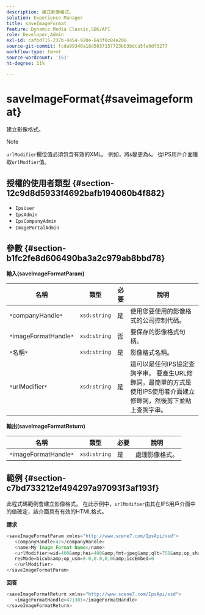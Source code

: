 ```yaml
---
description: 建立影像格式。
solution: Experience Manager
title: saveImageFormat
feature: Dynamic Media Classic,SDK/API
role: Developer,Admin
exl-id: cafbd715-237b-4454-920e-643f0c84e208
source-git-commit: fcda99340a18d5037157723bb3bdca5fa9df3277
workflow-type: tm+mt
source-wordcount: '151'
ht-degree: 11%

---
```


# saveImageFormat{#saveimageformat}

建立影像格式。

>[!NOTE]
>
>`urlModifier`欄位值必須包含有效的XML。 例如，將`&`變更為`&`。 從IPS用戶介面獲取`urlModfier`值。

## 授權的使用者類型 {#section-12c9d8d5933f4692bafb194060b4f882}

* `IpsUser`
* `IpsAdmin`
* `IpsCompanyAdmin`
* `ImagePortalAdmin`

## 參數 {#section-b1fc2fe8d606490ba3a2c979ab8bbd78}

**輸入(saveImageFormatParam)**

| 名稱 | 類型 | 必要 | 說明 |
|---|---|---|---|
| `*`companyHandle`*` | `xsd:string` | 是 | 使用您要使用的影像格式的公司控制代碼。 |
| `*`imageFormatHandle`*` | `xsd:string` | 否 | 要保存的影像格式句柄。 |
| `*`名稱`*` | `xsd:string` | 是 | 影像格式名稱。 |
| `*`urlModifier`*` | `xsd:string` | 是 | 這可以是任何IPS協定查詢字串。 要產生URL修飾詞，最簡單的方式是使用IPS使用者介面建立修飾詞，然後剪下並貼上查詢字串。 |

**輸出(saveImageFormatReturn)**

| 名稱 | 類型 | 必要 | 說明 |
|---|---|---|---|
| `*`imageFormatHandle`*` | `xsd:string` | 是 | 處理影像格式。 |

## 範例 {#section-c7bd733212ef494297a97093f3af193f}

此程式碼範例會建立影像格式。 在此示例中，`urlModifier`由其在IPS用戶介面中的值確定，該介面具有有效的HTML格式。

**請求**

```java
<saveImageFormatParam xmlns="http://www.scene7.com/IpsApi/xsd"> 
   <companyHandle>47</companyHandle> 
   <name>My Image Format Name</name> 
   <urlModifier>wid=400&amp;hei=400&amp;fmt=jpeg&amp;qlt=750&amp;op_sharpen=0&amp; 
   resMode=bicub&amp;op_usm=0.0,0.0,0,0&amp;iccEmbed=0 
   </urlModifier> 
</saveImageFormatParam>
```

**回答**

```java
<saveImageFormatReturn xmlns="http://www.scene7.com/IpsApi/xsd"> 
   <imageFormatHandle>47|301</imageFormatHandle> 
</saveImageFormatReturn>
```
